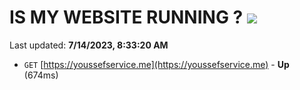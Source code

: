 # IS MY WEBSITE RUNNING ? [![](https://img.shields.io/static/v1?label=Sponsor&message=%E2%9D%A4&logo=GitHub&color=%23fe8e86)](https://github.com/sponsors/<username>)

Last updated: **7/14/2023, 8:33:20 AM**

- `GET` [https://youssefservice.me](https://youssefservice.me) - **Up** (674ms)

